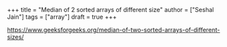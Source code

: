 +++
title = "Median of 2 sorted arrays of different size"
author = ["Seshal Jain"]
tags = ["array"]
draft = true
+++

<https://www.geeksforgeeks.org/median-of-two-sorted-arrays-of-different-sizes/>
